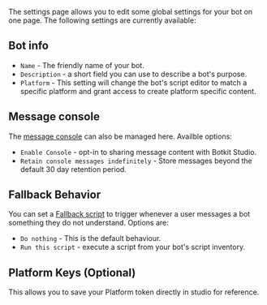 The settings page allows you to edit some global settings for your bot on one page. The following settings are currently available:

## Bot info
* `Name` - The friendly name of your bot.
*  `Description` - a short field you can use to describe a bot's purpose.
*  `Platform` - This setting will change the bot's script editor to match a specific platform and grant access to create platform specific content.

## Message console
The [message console](https://botkit.groovehq.com/knowledge_base/topics/console) can also be managed here. Availble options:
* `Enable Console` - opt-in to sharing message content with Botkit Studio.
* `Retain console messages indefinitely` - Store messages beyond the default 30 day retention period.

## Fallback Behavior
You can set a [Fallback script](https://botkit.groovehq.com/knowledge_base/topics/scripts) to trigger whenever a user messages a bot something they do not understand. Options are:
* `Do nothing` - This is the default behaviour.
*  `Run this script` - execute a script from your bot's script inventory.

## Platform Keys (Optional)
This allows you to save your Platform token directly in studio for reference. 